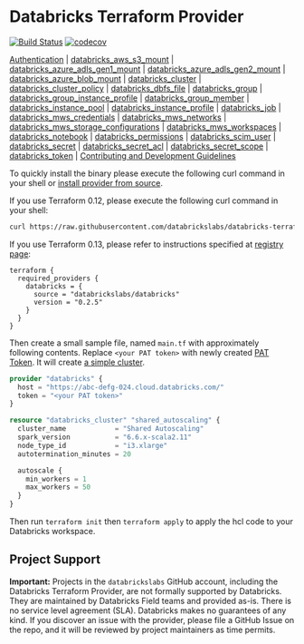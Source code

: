 # Databricks Terraform Provider

[![Build Status](https://travis-ci.org/databrickslabs/terraform-provider-databricks.svg?branch=master)](https://travis-ci.org/databrickslabs/terraform-provider-databricks) [![codecov](https://codecov.io/gh/databrickslabs/terraform-provider-databricks/branch/master/graph/badge.svg)](https://codecov.io/gh/databrickslabs/terraform-provider-databricks)

[Authentication](docs/index.md)
| [databricks_aws_s3_mount](docs/resources/aws_s3_mount.md)
| [databricks_azure_adls_gen1_mount](docs/resources/azure_adls_gen1_mount.md)
| [databricks_azure_adls_gen2_mount](docs/resources/azure_adls_gen2_mount.md)
| [databricks_azure_blob_mount](docs/resources/azure_blob_mount.md)
| [databricks_cluster](docs/resources/cluster.md)
| [databricks_cluster_policy](docs/resources/cluster_policy.md)
| [databricks_dbfs_file](docs/resources/dbfs_file.md)
| [databricks_group](docs/resources/group.md)
| [databricks_group_instance_profile](docs/resources/group_instance_profile.md)
| [databricks_group_member](docs/resources/group_member.md)
| [databricks_instance_pool](docs/resources/instance_pool.md)
| [databricks_instance_profile](docs/resources/instance_profile.md)
| [databricks_job](docs/resources/job.md)
| [databricks_mws_credentials](docs/resources/mws_credentials.md)
| [databricks_mws_networks](docs/resources/mws_networks.md)
| [databricks_mws_storage_configurations](docs/resources/mws_storage_configurations.md)
| [databricks_mws_workspaces](docs/resources/mws_workspaces.md)
| [databricks_notebook](docs/resources/notebook.md)
| [databricks_permissions](docs/resources/permissions.md)
| [databricks_scim_user](docs/resources/scim_user.md)
| [databricks_secret](docs/resources/secret.md)
| [databricks_secret_acl](docs/resources/secret_acl.md)
| [databricks_secret_scope](docs/resources/secret_scope.md)
| [databricks_token](docs/resources/token.md)
| [Contributing and Development Guidelines](CONTRIBUTING.md)

To quickly install the binary please execute the following curl command in your shell or [install provider from source](CONTRIBUTING.md#installing-from-source).

If you use Terraform 0.12, please execute the following curl command in your shell:

```bash
curl https://raw.githubusercontent.com/databrickslabs/databricks-terraform/master/godownloader-databricks-provider.sh | bash -s -- -b $HOME/.terraform.d/plugins
```

If you use Terraform 0.13, please refer to instructions specified at [registry page](https://registry.terraform.io/providers/databrickslabs/databricks/latest):

```hcl
terraform {
  required_providers {
    databricks = {
      source = "databrickslabs/databricks"
      version = "0.2.5"
    }
  }
}
```

Then create a small sample file, named `main.tf` with approximately following contents. Replace `<your PAT token>` with newly created [PAT Token](https://docs.databricks.com/dev-tools/api/latest/authentication.html). It will create [a simple cluster](https://databrickslabs.github.io/terraform-provider-databricks/resources/cluster/).

```terraform
provider "databricks" {
  host = "https://abc-defg-024.cloud.databricks.com/"
  token = "<your PAT token>"
}

resource "databricks_cluster" "shared_autoscaling" {
  cluster_name            = "Shared Autoscaling"
  spark_version           = "6.6.x-scala2.11"
  node_type_id            = "i3.xlarge"
  autotermination_minutes = 20

  autoscale {
    min_workers = 1
    max_workers = 50
  }
}
```

Then run `terraform init` then `terraform apply` to apply the hcl code to your Databricks workspace. 

## Project Support

**Important:** Projects in the `databrickslabs` GitHub account, including the Databricks Terraform Provider, are not formally supported by Databricks. They are maintained by Databricks Field teams and provided as-is. There is no service level agreement (SLA). Databricks makes no guarantees of any kind. If you discover an issue with the provider, please file a GitHub Issue on the repo, and it will be reviewed by project maintainers as time permits.
